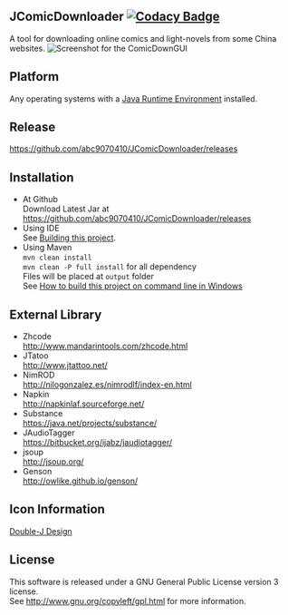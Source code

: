 ## JComicDownloader [![Codacy Badge](https://api.codacy.com/project/badge/Grade/318748ba0a86416f829ca66ef15b2436)](https://www.codacy.com/app/Kennyl/JComicDownloader_2?utm_source=github.com&amp;utm_medium=referral&amp;utm_content=abc9070410/JComicDownloader&amp;utm_campaign=Badge_Grade)
A tool for downloading online comics and light-novels from some China websites.
![Screenshot for the ComicDownGUI](../gh-pages/images/screenshot2.png)

## Platform
Any operating systems with a [Java Runtime Environment](https://java.com/zh_TW/download/) installed.

## Release
https://github.com/abc9070410/JComicDownloader/releases

## Installation
* At Github <br/>
Download Latest Jar at https://github.com/abc9070410/JComicDownloader/releases
* Using IDE <br/>
See [Building this project](../../wiki/Building-this-project).
* Using Maven <br/>
`mvn clean install`
<br />`mvn clean -P full install` for all dependency
<br/>Files will be placed at `output` folder
<br/>See [How to build this project on command line in Windows](https://github.com/abc9070410/JComicDownloader/wiki/How-to-build-this-project-on-command-line-in-Windows)

## External Library
* Zhcode <br/>
http://www.mandarintools.com/zhcode.html
* JTatoo <br/>
http://www.jtattoo.net/
* NimROD <br/>
http://nilogonzalez.es/nimrodlf/index-en.html
* Napkin <br/>
http://napkinlaf.sourceforge.net/
* Substance <br/>
https://java.net/projects/substance/
* JAudioTagger <br/>
https://bitbucket.org/ijabz/jaudiotagger/
* jsoup <br/>
http://jsoup.org/
* Genson<br/>
http://owlike.github.io/genson/

## Icon Information
[Double-J Design](http://www.doublejdesign.co.uk/)

## License
This software is released under a GNU General Public License version 3 license. <br/>
See http://www.gnu.org/copyleft/gpl.html for more information.

